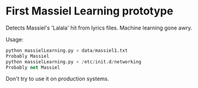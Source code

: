 # First Massiel Learning prototype

Detects Massiel's 'Lalala' hit from lyrics files. Machine learning gone awry.

Usage:

```python
python massielLearning.py < data/massiel1.txt 
Probably Massiel
python massielLearning.py < /etc/init.d/networking 
Probably not Massiel
```

Don't try to use it on production systems. 
